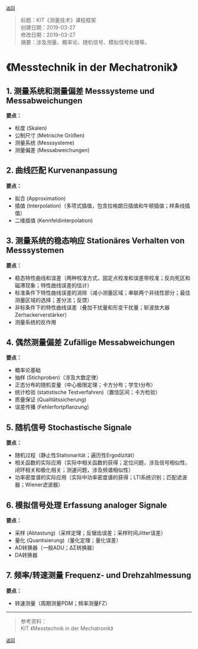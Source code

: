 [`返回`](README.md)

> 标题：KIT《测量技术》课程框架  
> 创建日期：2019-03-27  
> 修改日期：2019-03-27  
> 摘要：涉及测量、概率论、随机信号、模拟信号处理等。

# 《Messtechnik in der Mechatronik》  

## 1. 测量系统和测量偏差 Messsysteme und Messabweichungen  
**要点：**  
- 标度 (Skalen)  
- 公制尺寸 (Metrische Größen)  
- 测量系统 (Messsysteme)  
- 测量偏差 (Messabweichungen)  

## 2. 曲线匹配 Kurvenanpassung  
**要点：**  
- 拟合 (Approximation)  
- 插值 (Interpolation)（多项式插值，包含拉格朗日插值和牛顿插值；样条线插值）  
- 二维插值 (Kennfeldinterpolation)  

## 3. 测量系统的稳态响应 Stationäres Verhalten von Messsystemen  
**要点：**  
- 稳态特性曲线和误差（两种校准方式，固定点校准和误差带校准；反向死区和磁滞现象；特性曲线误差的估计）  
- 标准条件下特性曲线误差的消除（减小测量区域；串联两个非线性部分；最佳测量区域的选择；差分法；反馈）  
- 非标条件下的特性曲线误差（叠加干扰量和形变干扰量；斩波放大器Zerhackerverstärker）  
- 测量系统的反作用  

## 4. 偶然测量偏差 Zufällige Messabweichungen  
**要点：**  
- 概率论基础  
- 抽样 (Stichproben)（涉及大数定律）  
- 正态分布的随机变量（中心极限定理；卡方分布；学生t分布）  
- 统计检验 (statistische Testverfahren)（置信区间；卡方检验）  
- 质量保证 (Qualitätssicherung)  
- 误差传播 (Fehlerfortpflanzung)  

## 5. 随机信号 Stochastische Signale  
**要点：**  
- 随机过程（静止性Stationarität；遍历性Ergodizität）  
- 相关函数的实际应用（实际中相关函数的获得；定位问题，涉及信号相似性、闭环相关和极化相关；测速问题，涉及频谱相似性）  
- 功率密度谱的实际应用（实际中功率密度谱的获得；LTI系统识别；匹配滤波器；Wiener滤波器）  

## 6. 模拟信号处理 Erfassung analoger Signale  
**要点：**  
- 采样 (Abtastung)（采样定理；反锯齿误差；采样时间Jitter误差）  
- 量化 (Quantisierung)（量化定理；量化误差）  
- AD转换器（一般ADU；ΔΣ转换器）  
- DA转换器  

## 7. 频率/转速测量 Frequenz- und Drehzahlmessung  
**要点：**  
- 转速测量（周期测量PDM；频率测量FZ）


----------
> 参考资料：  
> KIT 《Messtechnik in der Mechatronik》

[`返回`](README.md)  